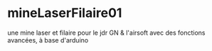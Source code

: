 # mineLaserFilaire01
une mine laser et filaire pour le jdr GN &amp; l'airsoft avec des fonctions avancées, à base d'arduino
